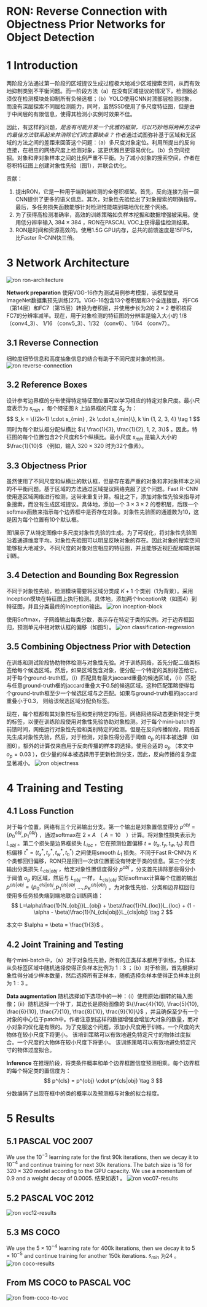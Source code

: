 RON: Reverse Connection with Objectness Prior Networks for Object Detection
=

# 1 Introduction
两阶段方法通过第一阶段的区域提议生成过程极大地减少区域搜索空间，从而有效地抑制类别不平衡问题。而一阶段方法（a）在没有区域提议的情况下，检测器必须仅在检测模块处抑制所有负候选框；（b）YOLO使用CNN对顶部层检测对象，而没有深层探索不同层检测能力，同时，虽然SSD使用了多尺度特征图，但是由于中间层的有限信息，使得其检测小实例时效果不佳。

因此，有这样的问题，_是否有可能开发一个优雅的框架，可以巧妙地将两种方法中的最佳方法联系起来并消除它们的主要缺点？_ 作者通过试图弥补基于区域和无区域的方法之间的差距来回答这个问题：（a）多尺度对象定位。利用所提出的反向连接，在相应的网络尺度上检测对象，这更优雅且更容易优化。（b）负空间挖掘。对象和非对象样本之间的比例严重不平衡。为了减小对象的搜索空间，作者在卷积特征图上创建对象性先验（图1），并联合优化。

贡献：
1. 提出RON，它是一种用于端到端检测的全卷积框架。首先，反向连接为前一层CNN提供了更多的语义信息。其次，对象性先验给出了对象搜索的明确指导。最后，多任务损失函数能够针对检测性能端到端地优化整个网络。
2. 为了获得高检测准确率，高效的训练策略如负样本挖掘和数据增强被采用。使用低分辨率输入 $384 \times 384$ ，RON在PASCAL VOC上获得最佳检测结果。
3. RON是时间和资源高效的。使用1.5G GPU内存，总共的前馈速度是15FPS，比Faster R-CNN快三倍。

# 3 Network Architecture
![ron ron-architecture](./images/ron/ron-architecture.png)

**Network preparation** 使用VGG-16作为测试用例参考模型，该模型使用ImageNet数据集预先训练[27]。VGG-16包含13个卷积层和3个全连接层，将FC6（第14层）和FC7（第15层）转换为卷积层，并使用步长为2的 $2 \times 2$ 卷积核将FC7的分辨率减半。现在，用于对象检测的特征图的分辨率是输入大小的 $1/8$ （conv4_3）、 $1/16$ （conv5_3）、$1/32$ （conv6）、 $1/64$ （conv7）。

## 3.1 Reverse Connection
细粒度细节信息和高度抽象信息的结合有助于不同尺度对象的检测。
![ron reverse-connection](./images/ron/reverse-connection-block.png)

## 3.2 Reference Boxes
设计参考边界框的分布使得特定特征图位置可以学习相应的特定对象尺度。最小尺度表示为 $s_{min}$ ，每个特征图 $k$ 上边界框的尺度 $S_k$ 为：
$$
S_k = \{(2k-1) \cdot s_{min} , 2k \cdot s_{min}\}, k \in {1, 2, 3, 4}  \tag 1
$$
同时为每个默认框分配纵横比 $\{ \frac{1}{3}, \frac{1}{2}, 1, 2, 3\}$ 。因此，特征图的每个位置包含2个尺度和5个纵横比。最小尺度 $s_{min}$ 是输入大小的 $\frac{1}{10}$ （例如，输入 $320 \times 320$ 时为32个像素）。

## 3.3 Objectness Prior
虽然使用了不同尺度和纵横比的默认框，但是存在着严重的对象和非对象样本之间的不平衡问题。基于区域的方法通过区域提议网络克服了这个问题。Fast R-CNN使用逐区域网络进行检测，这带来重复计算。相比之下，添加对象性先验来指导对象搜索，而没有生成区域提议。具体地，添加一个 $3 \times 3 \times 2$ 的卷积层，后跟一个softmax函数来指示每个边界框中是否存在对象。对象性先验图的通道数为10，这是因为每个位置有10个默认框。

图1展示了从特定图像中多尺度对象性先验的生成。为了可视化，将对象性先验图沿着通道维度平均。对象性先验图可以明显反映对象的存在。因此对象的搜索空间能够极大地减少。不同尺度的对象对应相应的特征图，并且能够近视匹配和端到端训练。

## 3.4 Detection and Bounding Box Regression
不同于对象性先验，检测模块需要将区域分类成 $K + 1$ 个类别（1为背景）。采用Inception模块在特征图上执行检测。具体地，添加两个Inception块（如图4）到特征图，并且分类最终的Inception输出。
![ron inception-block](./images/ron/inception-block.png)

使用Softmax，子网络输出每类分数，表示存在特定于类的实例。对于边界框回归，预测单元中相对默认框的偏移（如图5）。
![ron classification-regression](./images/ron/classification-regression.png)

## 3.5 Combining Objectness Prior with Detection
在训练和测试阶段协助物体检测与对象性先验。对于训练网络，首先分配二值类标签给每个候选区域。然后，如果区域包含对象，便分配一个特定的类别标签给它。对于每个ground-truth框，（i）匹配具有最大jaccard重叠的候选区域，（ii）匹配与任意ground-truth框的jaccard重叠大于0.5的候选区域。这种匹配策略使得每个ground-truth框至少一个候选区域与之匹配。如果与ground-truth框的jaccard重叠小于0.3， 则给该候选区域分配负标签。

现在，每个框都有其对象性标签和类别特定的标签。网络网络将动态更新特定于类的标签，以便在训练阶段使用对象性先验协助对象检测。对于每个mini-batch的前馈时间，网络运行对象性先验和类别特定的检测。但是在反向传播阶段，网络首先生成对象性先验，然后，对于检测，对象性得分高于阈值 $o_p$ 的样本被选择（如图6）。额外的计算仅来自用于反向传播的样本的选择。使用合适的 $o_p$ （本文中 $o_p = 0.03$ ），仅少量的样本被选择用于更新检测分支，因此，反向传播的复杂度显著减小。
![ron objectness](./images/ron/objectness.png)

# 4 Training and Testing
## 4.1 Loss Function
对于每个位置，网络有三个兄弟输出分支。第一个输出是对象置信度得分 $p^{obj} = \{p_0^{obj}, p_1^{obj}\}$ ，通过softmax在 $2 \times A$ （ $A = 10$　）计算。将对象性损失表示为 $L_{obj}$ 。第二个损失是边界框损失 $L_{loc}$ ，它在预测位置偏移 $t=(t_x, t_y, t_w, t_h)$ 和目标偏移 $t^\ast = (t_x^\ast, t_y^\ast, t_w^\ast, t_h^\ast)$ 之间使用smooth $L_1$ 损失。不同于Fast R-CNN为 $K$ 个类都回归偏移，RON只是回归一次该位置而没有特定于类的信息。第三个分支输出分类损失 $L_{cls|obj}$ ，给定对象性置信度得分 $p^{obj}$ ，分支首先排除那些得分小于阈值 $o_p$ 的区域，然后与 $L_{obj}$ 一样， $L_{cls|obj}$ 实际softmax计算每个位置的输出 $p^{cls|obj} = \{p_0^{cls|obj}, p_1^{cls|obj}, ..., p_K^{cls|obj}\}$ 。为对象性先验、分类和边界框回归使用多任务损失端到端地联合训练网络：
$$
L=\alpha\frac{1}{N_{obj}}L_{obj} + \beta\frac{1}{N_{loc}}L_{loc} + (1 - \alpha - \beta)\frac{1}{N_{cls|obj}}L_{cls|obj}  \tag 2
$$

本文中 $\alpha = \beta = \frac{1}{3}$ 。

## 4.2 Joint Training and Testing
每个mini-batch中，（a）对于对象性先验，所有的正类样本都用于训练，负样本从负标签区域中随机选择使得正负样本比例为 $1:3$ ；（b）对于检测，首先根据对象性得分减少样本数量，然后选择所有正样本，随机选择负样本使得正负样本比例为 $1:3$ 。

**Data augmentation** 随机选择如下选项中的一种：（i）使用原始/翻转的输入图像；（ii）随机选择一个补丁，其边长是原始图像的 $\{\frac{4}{10}, \frac{5}{10}, \frac{6}{10}, \frac{7}{10}, \frac{8}{10}, \frac{9}{10}\}$ ，并且确保至少有一个对象的中心位于patch中。作者注意到这样的数据增强会增加大对象的数量，而对小对象的优化是有限的。为了克服这个问题，添加小尺度用于训练。一个尺度的大物体在较小尺度下将更小。 该培训策略可以有效地避免特定尺寸的物体过度拟合。一个尺度的大物体在较小尺度下将更小。 该训练策略可以有效地避免特定尺寸的物体过度拟合。

**Inference** 在推理阶段，将类条件概率和单个边界框置信度预测相乘。每个边界框的每个特定类的置信度为：
$$
p^{cls} = p^{obj} \cdot p^{cls|obj}  \tag 3
$$

分数编码了出现在框中的类的概率以及预测框与对象的拟合程度。

# 5 Results
## 5.1 PASCAL VOC 2007
We use the $10 ^ {−3}$ learning rate for the first 90k iterations, then we decay it to $10^{−4}$ and continue training for next 30k iterations. The batch size is 18 for $320\times320$ model according to the GPU capacity. We use a momentum of 0.9 and a weight decay of 0.0005.
结果如表1 。
![ron voc07-results](./images/ron/voc07-results.png)

## 5.2 PASCAL VOC 2012
![ron voc12-results](./images/ron/voc12-results.png)

## 5.3 MS COCO
We use the $5\times10^{−4}$ learning rate for 400k iterations, then we decay it to $5\times10^{−5}$ and continue training for another 150k iterations. $s_{min}$ 为24 。
![ron coco-results](./images/ron/coco-results.png)

## From MS COCO to PASCAL VOC
![ron from-coco-to-voc](./images/ron/from-coco-to-voc.png)
